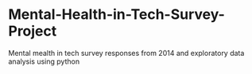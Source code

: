 # Mental-Health-in-Tech-Survey-Project
Mental mealth in tech survey responses from 2014 and exploratory data analysis using python
